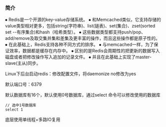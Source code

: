 ### 简介

⦁	Redis是一个开源的key-value存储系统。
⦁	和Memcached类似，它支持存储的value类型相对更多，包括string(字符串)、list(链表)、set(集合)、zset(sorted set --有序集合)和hash（哈希类型）。
⦁	这些数据类型都支持push/pop、add/remove及取交集并集和差集及更丰富的操作，而且这些操作都是原子性的。
⦁	在此基础上，Redis支持各种不同方式的排序。
⦁	与memcached一样，为了保证效率，数据都是缓存在内存中。
⦁	区别的是Redis会周期性的把更新的数据写入磁盘或者把修改操作写入追加的记录文件。
⦁	并且在此基础上实现了master-slave(主从)同步。



Linux下后台启动redis：修改配置文件，将daemonize no修改为yes



默认端口号：6379



默认数据库有16个，默认使用0号数据库，通过select 命令可以修改使用的数据库

```shell
// 选中1号数据库
select 1
```



底层使用单线程+多路IO复用